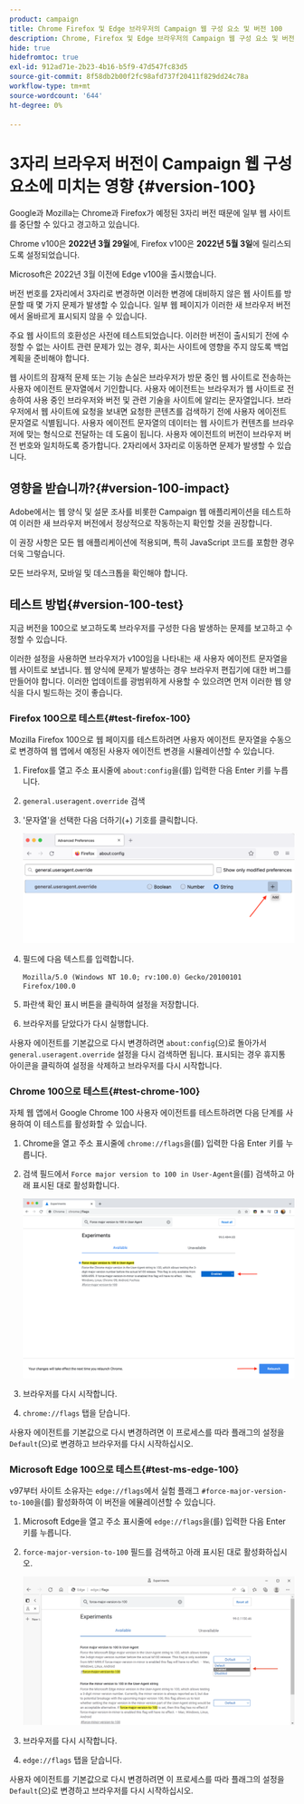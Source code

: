 ```yaml
---
product: campaign
title: Chrome Firefox 및 Edge 브라우저의 Campaign 웹 구성 요소 및 버전 100
description: Chrome, Firefox 및 Edge 브라우저의 Campaign 웹 구성 요소 및 버전 100
hide: true
hidefromtoc: true
exl-id: 912ad71e-2b23-4b16-b5f9-47d547fc83d5
source-git-commit: 8f58db2b00f2fc98afd737f20411f829dd24c78a
workflow-type: tm+mt
source-wordcount: '644'
ht-degree: 0%

---
```


# 3자리 브라우저 버전이 Campaign 웹 구성 요소에 미치는 영향 {#version-100}

Google과 Mozilla는 Chrome과 Firefox가 예정된 3자리 버전 때문에 일부 웹 사이트를 중단할 수 있다고 경고하고 있습니다.

Chrome v100은 **2022년 3월 29일**&#x200B;에, Firefox v100은 **2022년 5월 3일**&#x200B;에 릴리스되도록 설정되었습니다.

Microsoft은 2022년 3월 이전에 Edge v100을 출시했습니다.

버전 번호를 2자리에서 3자리로 변경하면 이러한 변경에 대비하지 않은 웹 사이트를 방문할 때 몇 가지 문제가 발생할 수 있습니다. 일부 웹 페이지가 이러한 새 브라우저 버전에서 올바르게 표시되지 않을 수 있습니다.

주요 웹 사이트의 호환성은 사전에 테스트되었습니다. 이러한 버전이 출시되기 전에 수정할 수 없는 사이트 관련 문제가 있는 경우, 회사는 사이트에 영향을 주지 않도록 백업 계획을 준비해야 합니다.

웹 사이트의 잠재적 문제 또는 기능 손실은 브라우저가 방문 중인 웹 사이트로 전송하는 사용자 에이전트 문자열에서 기인합니다. 사용자 에이전트는 브라우저가 웹 사이트로 전송하여 사용 중인 브라우저와 버전 및 관련 기술을 사이트에 알리는 문자열입니다. 브라우저에서 웹 사이트에 요청을 보내면 요청한 콘텐츠를 검색하기 전에 사용자 에이전트 문자열로 식별됩니다. 사용자 에이전트 문자열의 데이터는 웹 사이트가 컨텐츠를 브라우저에 맞는 형식으로 전달하는 데 도움이 됩니다. 사용자 에이전트의 버전이 브라우저 버전 번호와 일치하도록 증가합니다. 2자리에서 3자리로 이동하면 문제가 발생할 수 있습니다.

## 영향을 받습니까?{#version-100-impact}

Adobe에서는 웹 양식 및 설문 조사를 비롯한 Campaign 웹 애플리케이션을 테스트하여 이러한 새 브라우저 버전에서 정상적으로 작동하는지 확인할 것을 권장합니다.

이 권장 사항은 모든 웹 애플리케이션에 적용되며, 특히 JavaScript 코드를 포함한 경우 더욱 그렇습니다.

모든 브라우저, 모바일 및 데스크톱을 확인해야 합니다.

## 테스트 방법{#version-100-test}

지금 버전을 100으로 보고하도록 브라우저를 구성한 다음 발생하는 문제를 보고하고 수정할 수 있습니다.

이러한 설정을 사용하면 브라우저가 v100임을 나타내는 새 사용자 에이전트 문자열을 웹 사이트로 보냅니다. 웹 양식에 문제가 발생하는 경우 브라우저 편집기에 대한 버그를 만들어야 합니다. 이러한 업데이트를 광범위하게 사용할 수 있으려면 먼저 이러한 웹 양식을 다시 빌드하는 것이 좋습니다.

### Firefox 100으로 테스트{#test-firefox-100}

Mozilla Firefox 100으로 웹 페이지를 테스트하려면 사용자 에이전트 문자열을 수동으로 변경하여 웹 앱에서 예정된 사용자 에이전트 변경을 시뮬레이션할 수 있습니다.

1. Firefox를 열고 주소 표시줄에 `about:config`을(를) 입력한 다음 Enter 키를 누릅니다.
1. `general.useragent.override` 검색
1. &#39;문자열&#39;을 선택한 다음 더하기(+) 기호를 클릭합니다.

   ![](assets/do-not-localize/force-user-agent-firefox.png)

1. 필드에 다음 텍스트를 입력합니다.

   ```
   Mozilla/5.0 (Windows NT 10.0; rv:100.0) Gecko/20100101 Firefox/100.0
   ```

1. 파란색 확인 표시 버튼을 클릭하여 설정을 저장합니다.
1. 브라우저를 닫았다가 다시 실행합니다.

사용자 에이전트를 기본값으로 다시 변경하려면 `about:config`(으)로 돌아가서 `general.useragent.override` 설정을 다시 검색하면 됩니다.  표시되는 경우 휴지통 아이콘을 클릭하여 설정을 삭제하고 브라우저를 다시 시작합니다.

### Chrome 100으로 테스트{#test-chrome-100}

자체 웹 앱에서 Google Chrome 100 사용자 에이전트를 테스트하려면 다음 단계를 사용하여 이 테스트를 활성화할 수 있습니다.

1. Chrome을 열고 주소 표시줄에 `chrome://flags`을(를) 입력한 다음 Enter 키를 누릅니다.
1. 검색 필드에서 `Force major version to 100 in User-Agent`을(를) 검색하고 아래 표시된 대로 활성화합니다.

   ![](assets/do-not-localize/force-user-agent-chrome.png)

1. 브라우저를 다시 시작합니다.
1. `chrome://flags` 탭을 닫습니다.

사용자 에이전트를 기본값으로 다시 변경하려면 이 프로세스를 따라 플래그의 설정을 `Default`(으)로 변경하고 브라우저를 다시 시작하십시오.


### Microsoft Edge 100으로 테스트{#test-ms-edge-100}

v97부터 사이트 소유자는 `edge://flags`에서 실험 플래그 `#force-major-version-to-100`을(를) 활성화하여 이 버전을 에뮬레이션할 수 있습니다.

1. Microsoft Edge을 열고 주소 표시줄에 `edge://flags`을(를) 입력한 다음 Enter 키를 누릅니다.
1. `force-major-version-to-100` 필드를 검색하고 아래 표시된 대로 활성화하십시오.

   ![](assets/do-not-localize/force-user-agent-edge.png)

1. 브라우저를 다시 시작합니다.
1. `edge://flags` 탭을 닫습니다.

사용자 에이전트를 기본값으로 다시 변경하려면 이 프로세스를 따라 플래그의 설정을 `Default`(으)로 변경하고 브라우저를 다시 시작하십시오.

